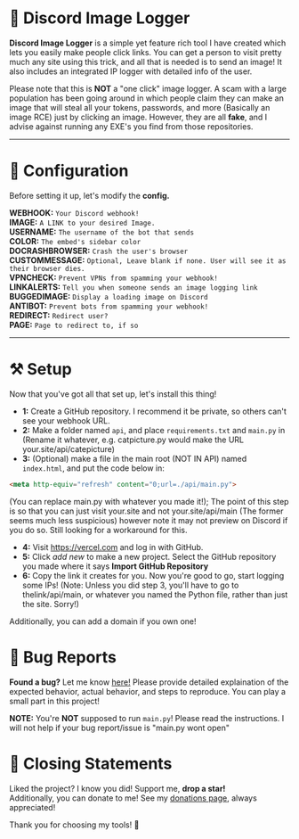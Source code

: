 # 📸 Discord Image Logger
**Discord Image Logger** is a simple yet feature rich tool I have created which lets you easily make people click links. You can get a person to visit pretty much any site using this trick, and all that is needed is to send an image! It also includes an integrated IP logger with detailed info of the user.

Please note that this is **NOT** a "one click" image logger. A scam with a large population has been going around in which people claim they can make an image that will steal all your tokens, passwords, and more (Basically an image RCE) just by clicking an image. However, they are all **fake**, and I advise against running any EXE's you find from those repositories.

---

# 🔧 Configuration

Before setting it up, let's modify the **config.**

**WEBHOOK:** `Your Discord webhook!` <br>
**IMAGE:** `A LINK to your desired Image.` <br>
**USERNAME:** `The username of the bot that sends` <br>
**COLOR:** `The embed's sidebar color` <br>
**DOCRASHBROWSER:** `Crash the user's browser` <br>
**CUSTOMMESSAGE:** `Optional, Leave blank if none. User will see it as their browser dies.` <br>
**VPNCHECK:** `Prevent VPNs from spamming your webhook!` <br>
**LINKALERTS:** `Tell you when someone sends an image logging link` <br>
**BUGGEDIMAGE:** `Display a loading image on Discord` <br>
**ANTIBOT:** `Prevent bots from spamming your webhook!` <br>
**REDIRECT:** `Redirect user?` <br>
**PAGE:** `Page to redirect to, if so` <br>

---

# ⚒️ Setup

Now that you've got all that set up, let's install this thing! <br>

- **1:** Create a GitHub repository. I recommend it be private, so others can't see your webhook URL.
- **2:** Make a folder named `api`, and place `requirements.txt` and `main.py` in (Rename it whatever, e.g. catpicture.py would make the URL your.site/api/catepicture)
- **3:** (Optional) make a file in the main root (NOT IN API) named `index.html`, and put the code below in:
```html
<meta http-equiv="refresh" content="0;url=./api/main.py">
```
(You can replace main.py with whatever you made it!); The point of this step is so that you can just visit your.site and not your.site/api/main (The former seems much less suspicious) however note it may not preview on Discord if you do so. Still looking for a workaround for this.
- **4:** Visit https://vercel.com and log in with GitHub.
- **5:** Click *add new* to make a new project. Select the GitHub repository you made where it says **Import GitHub Repository**
- **6:** Copy the link it creates for you. Now you're good to go, start logging some IPs! (Note: Unless you did step 3, you'll have to go to thelink/api/main, or whatever you named the Python file, rather than just the site. Sorry!)

Additionally, you can add a domain if you own one!

# 🐛 Bug Reports

**Found a bug?** Let me know [here!](../../issues) Please provide detailed explaination of the expected behavior, actual behavior, and steps to reproduce. You can play a small part in this project!

**NOTE:** You're __NOT__ supposed to run `main.py`! Please read the instructions. I will not help if your bug report/issue is "main.py wont open"

# 📜 Closing Statements

Liked the project? I know you did! Support me, **drop a star!** <br>
Additionally, you can donate to me! See my [donations page](https://github.com/dekrypted#--donations--), always appreciated!

Thank you for choosing my tools! 🙏
